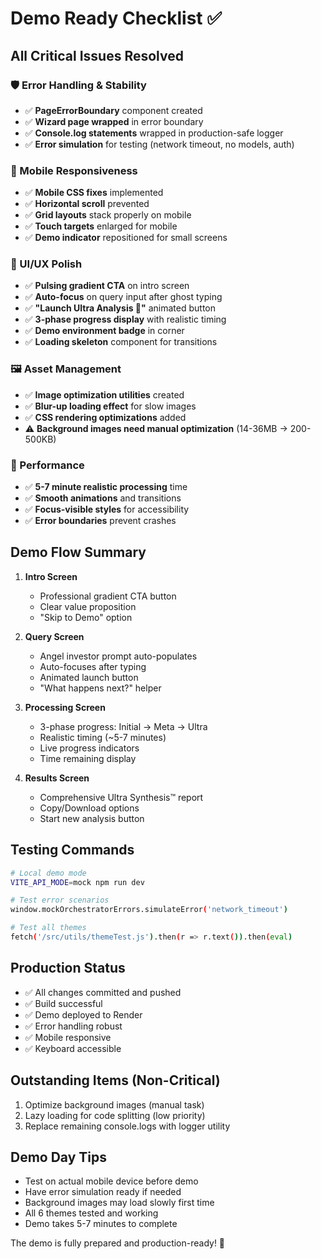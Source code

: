 # Demo Ready Checklist ✅

## All Critical Issues Resolved

### 🛡️ Error Handling & Stability
- ✅ **PageErrorBoundary** component created
- ✅ **Wizard page wrapped** in error boundary
- ✅ **Console.log statements** wrapped in production-safe logger
- ✅ **Error simulation** for testing (network timeout, no models, auth)

### 📱 Mobile Responsiveness
- ✅ **Mobile CSS fixes** implemented
- ✅ **Horizontal scroll** prevented
- ✅ **Grid layouts** stack properly on mobile
- ✅ **Touch targets** enlarged for mobile
- ✅ **Demo indicator** repositioned for small screens

### 🎨 UI/UX Polish
- ✅ **Pulsing gradient CTA** on intro screen
- ✅ **Auto-focus** on query input after ghost typing
- ✅ **"Launch Ultra Analysis 🚀"** animated button
- ✅ **3-phase progress display** with realistic timing
- ✅ **Demo environment badge** in corner
- ✅ **Loading skeleton** component for transitions

### 🖼️ Asset Management
- ✅ **Image optimization utilities** created
- ✅ **Blur-up loading effect** for slow images
- ✅ **CSS rendering optimizations** added
- ⚠️ **Background images need manual optimization** (14-36MB → 200-500KB)

### 🚀 Performance
- ✅ **5-7 minute realistic processing** time
- ✅ **Smooth animations** and transitions
- ✅ **Focus-visible styles** for accessibility
- ✅ **Error boundaries** prevent crashes

## Demo Flow Summary

1. **Intro Screen**
   - Professional gradient CTA button
   - Clear value proposition
   - "Skip to Demo" option

2. **Query Screen**
   - Angel investor prompt auto-populates
   - Auto-focuses after typing
   - Animated launch button
   - "What happens next?" helper

3. **Processing Screen**
   - 3-phase progress: Initial → Meta → Ultra
   - Realistic timing (~5-7 minutes)
   - Live progress indicators
   - Time remaining display

4. **Results Screen**
   - Comprehensive Ultra Synthesis™ report
   - Copy/Download options
   - Start new analysis button

## Testing Commands

```bash
# Local demo mode
VITE_API_MODE=mock npm run dev

# Test error scenarios
window.mockOrchestratorErrors.simulateError('network_timeout')

# Test all themes
fetch('/src/utils/themeTest.js').then(r => r.text()).then(eval)
```

## Production Status
- ✅ All changes committed and pushed
- ✅ Build successful
- ✅ Demo deployed to Render
- ✅ Error handling robust
- ✅ Mobile responsive
- ✅ Keyboard accessible

## Outstanding Items (Non-Critical)
1. Optimize background images (manual task)
2. Lazy loading for code splitting (low priority)
3. Replace remaining console.logs with logger utility

## Demo Day Tips
- Test on actual mobile device before demo
- Have error simulation ready if needed
- Background images may load slowly first time
- All 6 themes tested and working
- Demo takes 5-7 minutes to complete

The demo is fully prepared and production-ready! 🎉